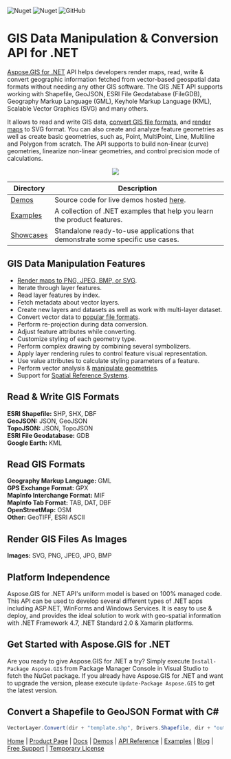 ![Nuget](https://img.shields.io/nuget/v/Aspose.Gis) ![Nuget](https://img.shields.io/nuget/dt/Aspose.Gis) ![GitHub](https://img.shields.io/github/license/aspose-gis/Aspose.Gis-for-.NET)

# GIS Data Manipulation & Conversion API for .NET

[Aspose.GIS for .NET](https://products.aspose.com/gis/net) API helps developers render maps, read, write & convert geographic information fetched from vector-based geospatial data formats without needing any other GIS software. The GIS .NET API supports working with Shapefile, GeoJSON, ESRI File Geodatabase (FileGDB), Geography Markup Language (GML), Keyhole Markup Language (KML), Scalable Vector Graphics (SVG) and many others.

It allows to read and write GIS data, [convert GIS file formats](https://docs.aspose.com/gis/net/conversion/), and [render maps](https://docs.aspose.com/gis/net/map-rendering/) to SVG format. You can also create and analyze feature geometries as well as create basic geometries, such as, Point, MultiPoint, Line, Multiline and Polygon from scratch. The API supports to build non-linear (curve) geometries, linearize non-linear geometries, and control precision mode of calculations.

<p align="center">
<a title="Download complete Aspose.GIS for .NET source code" href="https://github.com/aspose-gis/Aspose.gis-for-.NET/archive/master.zip">
	<img src="https://raw.github.com/AsposeExamples/java-examples-dashboard/master/images/downloadZip-Button-Large.png" />
  </a>
</p>

Directory | Description
--------- | -----------
[Demos](Demos)  | Source code for live demos hosted [here](https://products.aspose.app/gis/conversion).
[Examples](Examples)  | A collection of .NET examples that help you learn the product features.
[Showcases](Showcases)  | Standalone ready-to-use applications that demonstrate some specific use cases.



## GIS Data Manipulation Features

- [Render maps to PNG, JPEG, BMP, or SVG](https://docs.aspose.com/gis/net/map-rendering/).
- Iterate through layer features.
- Read layer features by index.
- Fetch metadata about vector layers.
- Create new layers and datasets as well as work with multi-layer dataset.
- Convert vector data to [popular file formats](https://docs.aspose.com/gis/net/supported-file-formats/).
- Perform re-projection during data conversion.
- Adjust feature attributes while converting.
- Customize styling of each geometry type.
- Perform complex drawing by combining several symbolizers.
- Apply layer rendering rules to control feature visual representation.
- Use value attributes to calculate styling parameters of a feature.
- Perform vector analysis & [manipulate geometries](https://docs.aspose.com/gis/net/geometries/).
- Support for [Spatial Reference Systems](https://docs.aspose.com/gis/net/spatial-reference-systems/).

## Read & Write GIS Formats

**ESRI Shapefile:** SHP, SHX, DBF\
**GeoJSON:** JSON, GeoJSON\
**TopoJSON:** JSON, TopoJSON\
**ESRI File Geodatabase:** GDB\
**Google Earth:** KML

## Read GIS Formats

**Geography Markup Language:** GML\
**GPS Exchange Format:** GPX\
**MapInfo Interchange Format:** MIF\
**MapInfo Tab Format:** TAB, DAT, DBF\
**OpenStreetMap:** OSM\
**Other:** GeoTIFF, ESRI ASCII

## Render GIS Files As Images

**Images:** SVG, PNG, JPEG, JPG, BMP

## Platform Independence

Aspose.GIS for .NET API's uniform model is based on 100% managed code. This API can be used to develop several different types of .NET apps including ASP.NET, WinForms and Windows Services. It is easy to use & deploy, and provides the ideal solution to work with geo-spatial information with .NET Framework 4.7, .NET Standard 2.0 & Xamarin platforms.

## Get Started with Aspose.GIS for .NET

Are you ready to give Aspose.GIS for .NET a try? Simply execute `Install-Package Aspose.GIS` from Package Manager Console in Visual Studio to fetch the NuGet package. If you already have Aspose.GIS for .NET and want to upgrade the version, please execute `Update-Package Aspose.GIS` to get the latest version.

## Convert a Shapefile to GeoJSON Format with C#

```csharp
VectorLayer.Convert(dir + "template.shp", Drivers.Shapefile, dir + "output.json", Drivers.GeoJson);
```

[Home](https://www.aspose.com/) | [Product Page](https://products.aspose.com/gis/net) | [Docs](https://docs.aspose.com/gis/net/) | [Demos](https://products.aspose.app/gis/conversion) | [API Reference](https://apireference.aspose.com/gis/net) | [Examples](https://github.com/aspose-gis/Aspose.GIS-for-.NET) | [Blog](https://blog.aspose.com/category/gis/) | [Free Support](https://forum.aspose.com/c/gis) |  [Temporary License](https://purchase.aspose.com/temporary-license)
